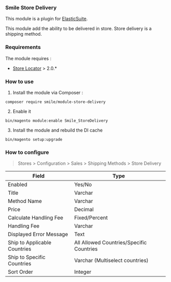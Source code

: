 ### Smile Store Delivery 

This module is a plugin for [ElasticSuite](https://github.com/Smile-SA/elasticsuite).

This module add the ability to be delivered in store. Store delivery is a shipping method.

### Requirements

The module requires :

- [Store Locator](https://github.com/Smile-SA/magento2-module-store-locator) > 2.0.*

### How to use

1. Install the module via Composer :

``` composer require smile/module-store-delivery ```

2. Enable it

``` bin/magento module:enable Smile_StoreDelivery ```

3. Install the module and rebuild the DI cache

``` bin/magento setup:upgrade ```

### How to configure

> Stores > Configuration > Sales > Shipping Methods > Store Delivery

Field                        | Type    
-----------------------------|----------------------------------------------
Enabled                      | Yes/No
Title                        | Varchar
Method Name                  | Varchar
Price                        | Decimal
Calculate Handling Fee       | Fixed/Percent
Handling Fee                 | Varchar
Displayed Error Message      | Text
Ship to Applicable Countries | All Allowed Countries/Specific Countries
Ship to Specific Countries   | Varchar (Multiselect countries)
Sort Order                   | Integer 
